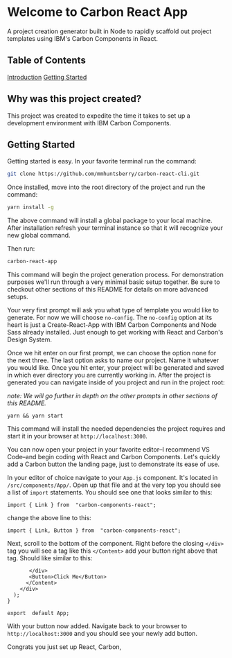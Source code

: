 # Welcome to Carbon React App

A project creation generator built in Node to rapidly scaffold out project templates using IBM's Carbon Components in React.

## Table of Contents

[Introduction](#Whywasthisprojectcreated?)
[Getting Started](#getting-started)

## Why was this project created?

This project was created to expedite the time it takes to set up a development environment with IBM Carbon Components.

## Getting Started

Getting started is easy. In your favorite terminal run the command:

```sh
git clone https://github.com/mmhuntsberry/carbon-react-cli.git
```

Once installed, move into the root directory of the project and run the command:

```sh
yarn install -g
```

The above command will install a global package to your local machine. After installation refresh your terminal instance so that it will recognize your new global command.

Then run:

```sh
carbon-react-app
```

This command will begin the project generation process. For demonstration purposes we'll run through a very minimal basic setup together. Be sure to checkout other sections of this README for details on more advanced setups.

Your very first prompt will ask you what type of template you would like to generate. For now we will choose `no-config`. The `no-config` option at its heart is just a Create-React-App with IBM Carbon Components and Node Sass already installed. Just enough to get working with React and Carbon's Design System.

Once we hit enter on our first prompt, we can choose the option none for the next three. The last option asks to name our project. Name it whatever you would like. Once you hit enter, your project will be generated and saved in which ever directory you are currently working in. After the project is generated you can navigate inside of you project and run in the project root:

_note: We will go further in depth on the other prompts in other sections of this README._

```
yarn && yarn start
```

This command will install the needed dependencies the project requires and start it in your browser at `http://localhost:3000`.

You can now open your project in your favorite editor–I recommend VS Code–and begin coding with React and Carbon Components. Let's quickly add a Carbon button the landing page, just to demonstrate its ease of use.

In your editor of choice navigate to your `App.js` component. It's located in `/src/components/App/`. Open up that file and at the very top you should see a list of `import` statements. You should see one that looks similar to this:

```
import { Link } from  "carbon-components-react";
```

change the above line to this:

```
import { Link, Button } from  "carbon-components-react";
```

Next, scroll to the bottom of the component. Right before the closing `</div>` tag you will see a tag like this `</Content>` add your button right above that tag. Should like similar to this:

```
       </div>
       <Button>Click Me</Button>
      </Content>
    </div>
  );
}

export  default App;
```

With your button now added. Navigate back to your browser to `http://localhost:3000` and you should see your newly add button.

Congrats you just set up React, Carbon,
